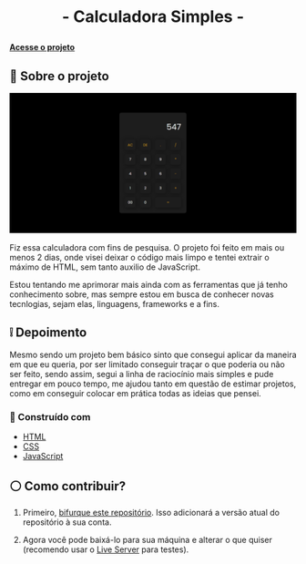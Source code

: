 <h1 align="center">
<p>- Calculadora Simples -</p>
</h1>


#### [Acesse o projeto](https://nwerit.github.io/calculadora-simples/)

## 💭 Sobre o projeto

<img src= "./imgs-projeto/unified-page.png">



Fiz essa calculadora com fins de pesquisa. O projeto foi feito em mais ou menos 2 dias, onde visei deixar o código mais limpo e tentei extrair o máximo de HTML, sem tanto auxilio de JavaScript.

Estou tentando me aprimorar mais ainda com as ferramentas que já tenho conhecimento sobre, mas sempre estou em busca de conhecer novas tecnlogias, sejam elas, linguagens, frameworks e a fins.

## ❕ Depoimento 

Mesmo sendo um projeto bem básico sinto que consegui aplicar da maneira em que eu queria, por ser limitado conseguir traçar o que poderia ou não ser feito, sendo assim, segui a linha de raciocínio mais simples e pude entregar em pouco tempo, me ajudou tanto em questão de estimar projetos, como em conseguir colocar em prática todas as ideias que pensei.

### 💬 Construído com

- [HTML](https://developer.mozilla.org/en-US/docs/Web/HTML)
- [CSS](https://en.wikipedia.org/wiki/CSS)
- [JavaScript](https://www.javascript.com/)

## ⚪ Como contribuir?

1. Primeiro, [bifurque este repositório](https://github.com/Nwerit/calculadora-simples). Isso adicionará a versão atual do repositório à sua conta.

2. Agora você pode baixá-lo para sua máquina e alterar o que quiser (recomendo usar o [Live Server](https://marketplace.visualstudio.com/items?itemName=ritwickdey.LiveServer) para testes).

